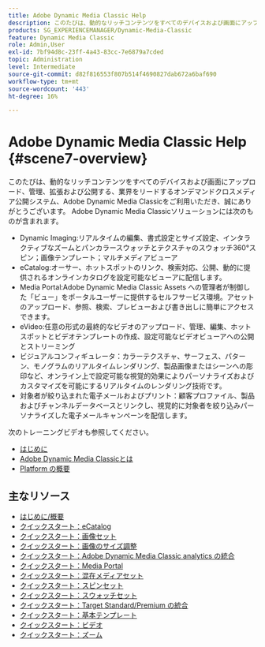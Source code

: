 ```yaml
---
title: Adobe Dynamic Media Classic Help
description: このたびは、動的なリッチコンテンツをすべてのデバイスおよび画面にアップロード、管理、拡張および公開する、業界をリードするオンデマンドクロスメディア公開システム、Adobe Dynamic Media Classicをご利用いただき、誠にありがとうございます。
products: SG_EXPERIENCEMANAGER/Dynamic-Media-Classic
feature: Dynamic Media Classic
role: Admin,User
exl-id: 7bf94d8c-23ff-4a43-83cc-7e6879a7cded
topic: Administration
level: Intermediate
source-git-commit: d82f816553f807b514f4690827dab672a6baf690
workflow-type: tm+mt
source-wordcount: '443'
ht-degree: 16%

---
```


# Adobe Dynamic Media Classic Help {#scene7-overview}

このたびは、動的なリッチコンテンツをすべてのデバイスおよび画面にアップロード、管理、拡張および公開する、業界をリードするオンデマンドクロスメディア公開システム、Adobe Dynamic Media Classicをご利用いただき、誠にありがとうございます。 Adobe Dynamic Media Classicソリューションには次のものが含まれます。

* Dynamic Imaging:リアルタイムの編集、書式設定とサイズ設定、インタラクティブなズームとパンカラースウォッチとテクスチャのスウォッチ360°スピン；画像テンプレート；マルチメディアビューア
* eCatalog:オーサー、ホットスポットのリンク、検索対応、公開、動的に提供されるオンラインカタログを設定可能なビューアに配信します。
* Media Portal:Adobe Dynamic Media Classic Assets への管理者が制御した「ビュー」をポータルユーザーに提供するセルフサービス環境。アセットのアップロード、参照、検索、プレビューおよび書き出しに簡単にアクセスできます。
* eVideo:任意の形式の最終的なビデオのアップロード、管理、編集、ホットスポットとビデオテンプレートの作成、設定可能なビデオビューアへの公開とストリーミング
* ビジュアルコンフィギュレータ：カラーテクスチャ、サーフェス、パターン、モノグラムのリアルタイムレンダリング、製品画像またはシーンへの彫印など、オンライン上で設定可能な視覚的効果によりパーソナライズおよびカスタマイズを可能にするリアルタイムのレンダリング技術です。
* 対象者が絞り込まれた電子メールおよびプリント：顧客プロファイル、製品およびチャンネルデータベースとリンクし、視覚的に対象者を絞り込みパーソナライズした電子メールキャンペーンを配信します。

次のトレーニングビデオも参照してください。

* [はじめに](https://s7d5.scene7.com/s7viewers/html5/VideoViewer.html?videoserverurl=https://s7d5.scene7.com/is/content/&amp;emailurl=https://s7d5.scene7.com/s7/emailFriend&amp;serverUrl=https://s7d5.scene7.com/is/image/&amp;config=Scene7SharedAssets/Universal_HTML5_Video&amp;contenturl=https://s7d5.scene7.com/skins/&amp;asset=S7tutorials/570_Introduction_converted%20renamed_Getting%20Started-AVS)
* [Adobe Dynamic Media Classicとは](https://s7d5.scene7.com/s7viewers/html5/VideoViewer.html?videoserverurl=https://s7d5.scene7.com/is/content/&amp;emailurl=https://s7d5.scene7.com/s7/emailFriend&amp;serverUrl=https://s7d5.scene7.com/is/image/&amp;config=Scene7SharedAssets/Universal_HTML5_Video&amp;contenturl=https://s7d5.scene7.com/skins/&amp;asset=S7tutorials/577_What%20is%20Scene7_converted%20renamed_Getting%20Started-AVS)
* [Platform の概要](https://s7d5.scene7.com/s7viewers/html5/VideoViewer.html?videoserverurl=https://s7d5.scene7.com/is/content/&amp;emailurl=https://s7d5.scene7.com/s7/emailFriend&amp;serverUrl=https://s7d5.scene7.com/is/image/&amp;config=Scene7SharedAssets/Universal_HTML5_Video&amp;contenturl=https://s7d5.scene7.com/skins/&amp;asset=S7tutorials/572_Platform%20Overview_converted%20renamed_Getting%20Started-AVS)

## 主なリソース

* [はじめに/概要](/help/using/dmc-platform-overview.md)
* [クイックスタート：eCatalog](/help/using/quick-start-ecatalog.md)
* [クイックスタート：画像セット](/help/using/quick-start-image-sets.md)
* [クイックスタート：画像のサイズ調整](/help/using/quick-start-image-sizing.md)
* [クイックスタート：Adobe Dynamic Media Classic analytics の統合](/help/using/quick-start-integrating-dmc-analytics.md)
* [クイックスタート：Media Portal](/help/using/quick-start-media-portal-administration.md)
* [クイックスタート：混在メディアセット](/help/using/quick-start-mixed-media-sets.md)
* [クイックスタート：スピンセット](/help/using/quick-start-spin-sets.md)
* [クイックスタート：スウォッチセット](/help/using/quick-start-swatch-sets.md)
* [クイックスタート：Target Standard/Premium の統合](/help/using/quick-start-target-integration.md)
* [クイックスタート：基本テンプレート](/help/using/quick-start-template-basics.md)
* [クイックスタート：ビデオ](/help/using/quick-start-video.md)
* [クイックスタート：ズーム](/help/using/quick-start-zoom.md)
